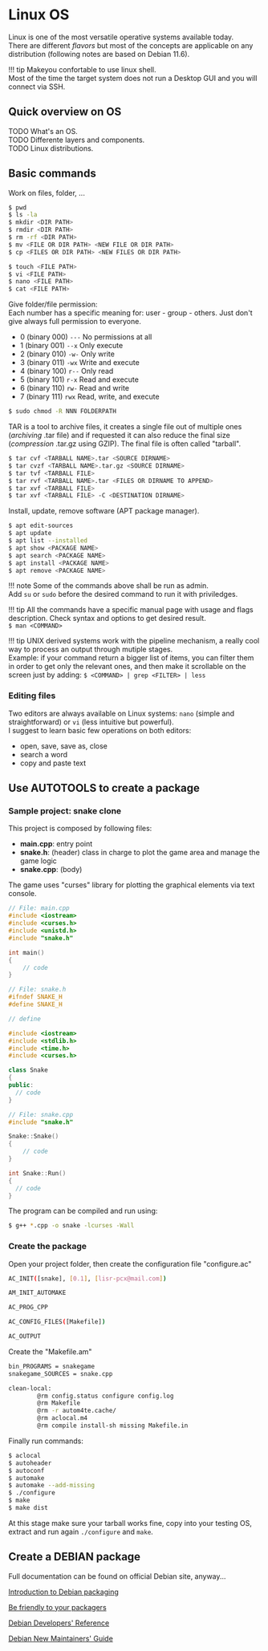# Linux OS

Linux is one of the most versatile operative systems available today.  
There are different *flavors* but most of the concepts are applicable on any distribution (following notes are based on Debian 11.6).

!!! tip
    Makeyou confortable to use linux shell.  
    Most of the time the target system does not run a Desktop GUI and you will connect via SSH.

## Quick overview on OS

TODO What's an OS.  
TODO Differente layers and components.  
TODO Linux distributions.

## Basic commands

Work on files, folder, ...

```sh
$ pwd
$ ls -la
$ mkdir <DIR PATH>
$ rmdir <DIR PATH>
$ rm -rf <DIR PATH>
$ mv <FILE OR DIR PATH> <NEW FILE OR DIR PATH> 
$ cp <FILES OR DIR PATH> <NEW FILES OR DIR PATH> 

$ touch <FILE PATH>
$ vi <FILE PATH>
$ nano <FILE PATH>
$ cat <FILE PATH>
```

Give folder/file permission:  
Each number has a specific meaning for: user - group - others. Just don't give always full permission to everyone.

+ 0 (binary 000) `---` No permissions at all
+ 1 (binary 001) `--x` Only execute
+ 2 (binary 010) `-w-` Only write
+ 3 (binary 011) `-wx` Write and execute
+ 4 (binary 100) `r--` Only read
+ 5 (binary 101) `r-x` Read and execute
+ 6 (binary 110) `rw-` Read and write
+ 7 (binary 111) `rwx` Read, write, and execute

```sh
$ sudo chmod -R NNN FOLDERPATH 
```

TAR is a tool to archive files, it creates a single file out of multiple ones (*archiving* .tar file) and if requested it can also reduce the final size (*compression* .tar.gz using GZIP). The final file is often called "tarball".

```sh
$ tar cvf <TARBALL NAME>.tar <SOURCE DIRNAME>
$ tar cvzf <TARBALL NAME>.tar.gz <SOURCE DIRNAME>
$ tar tvf <TARBALL FILE>
$ tar rvf <TARBALL NAME>.tar <FILES OR DIRNAME TO APPEND>
$ tar xvf <TARBALL FILE>
$ tar xvf <TARBALL FILE> -C <DESTINATION DIRNAME>
```

Install, update, remove software (APT package manager).

```sh
$ apt edit-sources
$ apt update
$ apt list --installed
$ apt show <PACKAGE NAME>
$ apt search <PACKAGE NAME>
$ apt install <PACKAGE NAME>
$ apt remove <PACKAGE NAME>
```

!!! note
    Some of the commands above shall be run as admin.  
    Add `su` or `sudo` before the desired command to run it with priviledges.

!!! tip
    All the commands have a specific manual page with usage and flags description.
    Check syntax and options to get desired result.    
    `$ man <COMMAND>`

!!! tip
    UNIX derived systems work with the pipeline mechanism, a really cool way to process an output through mutiple stages.  
    Example: if your command return a bigger list of items, you can filter them in order to get only the relevant ones, and then make it scrollable on the screen just by adding:
    `$ <COMMAND> | grep <FILTER> | less`

### Editing files

Two editors are always available on Linux systems: `nano` (simple and straightforward) or `vi` (less intuitive but powerful).  
I suggest to learn basic few operations on both editors:

* open, save, save as, close
* search a word
* copy and paste text

## Use AUTOTOOLS to create a package

### Sample project: snake clone

This project is composed by following files:

* **main.cpp**: entry point
* **snake.h**: (header) class in charge to plot the game area and manage the game logic
* **snake.cpp**: (body)

The game uses "curses" library for plotting the graphical elements via text console.

```cpp
// File: main.cpp
#include <iostream>
#include <curses.h>
#include <unistd.h>
#include "snake.h"

int main()
{    
    // code
}
```

```cpp
// File: snake.h
#ifndef SNAKE_H
#define SNAKE_H

// define

#include <iostream>
#include <stdlib.h>
#include <time.h>
#include <curses.h>

class Snake
{
public:
  // code
}
```

```cpp
// File: snake.cpp
#include "snake.h"

Snake::Snake()
{
	// code
}

int Snake::Run()
{
  // code
}
```

The program can be compiled and run using:

```sh
$ g++ *.cpp -o snake -lcurses -Wall
```

### Create the package

Open your project folder, then create the configuration file "configure.ac"

```sh
AC_INIT([snake], [0.1], [lisr-pcx@mail.com])

AM_INIT_AUTOMAKE

AC_PROG_CPP

AC_CONFIG_FILES([Makefile])

AC_OUTPUT
```

Create the "Makefile.am"

```sh
bin_PROGRAMS = snakegame
snakegame_SOURCES = snake.cpp

clean-local:
        @rm config.status configure config.log
        @rm Makefile
        @rm -r autom4te.cache/
        @rm aclocal.m4
        @rm compile install-sh missing Makefile.in
```

Finally run commands:

```sh
$ aclocal
$ autoheader
$ autoconf
$ automake
$ automake --add-missing
$ ./configure
$ make
$ make dist
```

At this stage make sure your tarball works fine, copy into your testing OS, extract and run again `./configure` and `make`.

## Create a DEBIAN package

Full documentation can be found on official Debian site, anyway...

[Introduction to Debian packaging](https://wiki.debian.org/Packaging/Intro)

[Be friendly to your packagers](https://wiki.debian.org/SoftwarePackaging)

[Debian Developers' Reference](https://www.debian.org/doc/manuals/developers-reference/)

[Debian New Maintainers' Guide](https://www.debian.org/doc/manuals/maint-guide/)